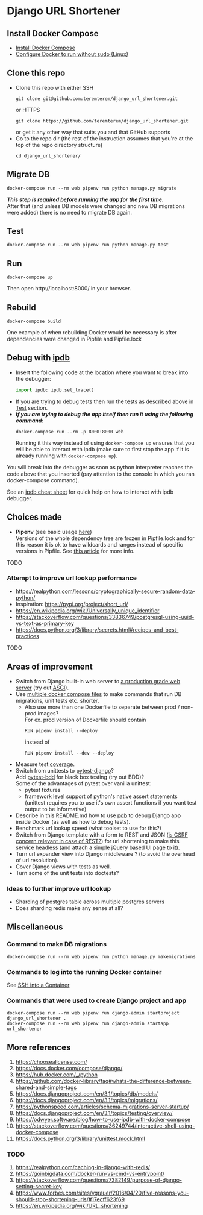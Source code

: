 # Django URL Shortener

## Install Docker Compose

- [Install Docker Compose](https://docs.docker.com/compose/install/)
- [Configure Docker to run without sudo (Linux)](
   https://docs.docker.com/engine/install/linux-postinstall/)

## Clone this repo
- Clone this repo with either SSH
   ```
   git clone git@github.com:teremterem/django_url_shortener.git
   ```
   or HTTPS
   ```
   git clone https://github.com/teremterem/django_url_shortener.git
   ```
   or get it any other way that suits you and that GitHub supports
- Go to the repo dir (the rest of the instruction assumes
   that you're at the top of the repo directory structure)
   ```
   cd django_url_shortener/
   ```

## Migrate DB

```
docker-compose run --rm web pipenv run python manage.py migrate
```
***This step is required before running the app for the first time.***  
After that (and unless DB models were changed and new DB migrations were added)
there is no need to migrate DB again.

## Test

```
docker-compose run --rm web pipenv run python manage.py test
```

## Run

```
docker-compose up
```
Then open http://localhost:8000/ in your browser.

## Rebuild

```
docker-compose build
```
One example of when rebuilding Docker would be necessary is after dependencies were changed in Pipfile and Pipfile.lock

## Debug with [ipdb](https://github.com/gotcha/ipdb)

- Insert the following code at the location where you want to break into the debugger:
  ```python
  import ipdb; ipdb.set_trace()
  ```
- If you are trying to debug tests then run the tests as described above in [Test](#Test) section.
- ***If you are trying to debug the app itself then run it using the following command:***
  ```
  docker-compose run --rm -p 8000:8000 web
  ```
  Running it this way instead of using ```docker-compose up```
  ensures that you will be able to interact with ipdb (make sure to first stop the app if it is already running with
  ```docker-compose up```).

You will break into the debugger as soon as python interpreter reaches the code above that you inserted (pay attention
to the console in which you ran docker-compose command).

See an [ipdb cheat sheet](https://wangchuan.github.io/coding/2017/07/12/ipdb-cheat-sheet.html) for quick help on how to
interact with ipdb debugger.

## Choices made

- **Pipenv** (see basic usage [here](https://pipenv-fork.readthedocs.io/en/latest/basics.html))  
  Versions of the whole dependency tree are frozen in Pipfile.lock and for this reason it is ok to have wildcards and
  ranges instead of specific versions in Pipfile. See [this article](https://realpython.com/pipenv-guide/) for more
  info.

TODO

### Attempt to improve url lookup performance

- https://realpython.com/lessons/cryptographically-secure-random-data-python/
- Inspiration: https://pypi.org/project/short_url/
- https://en.wikipedia.org/wiki/Universally_unique_identifier
- https://stackoverflow.com/questions/33836749/postgresql-using-uuid-vs-text-as-primary-key
- https://docs.python.org/3/library/secrets.html#recipes-and-best-practices

TODO

## Areas of improvement

- Switch from Django built-in web server to [a production grade web server](
  https://docs.djangoproject.com/en/3.1/howto/deployment/asgi/) (try out [ASGI](
  https://asgi.readthedocs.io/en/latest/)).
- Use [multiple docker compose files](
  https://runnable.com/docker/advanced-docker-compose-configuration#using-multiple-docker-compose-files)
  to make commands that run DB migrations, unit tests etc. shorter.
  - Also use more than one Dockerfile to separate between prod / non-prod images?  
    For ex. prod version of Dockerfile should contain
    ```
    RUN pipenv install --deploy
    ```
    instead of
    ```
    RUN pipenv install --dev --deploy
    ```
- Measure test [coverage](https://coverage.readthedocs.io/en/coverage-5.2.1/).
- Switch from unittests to [pytest-django](https://pytest-django.readthedocs.io/en/latest/)?  
  Add [pytest-bdd](
  https://automationpanda.com/2018/10/22/python-testing-101-pytest-bdd/) for black box testing (try out BDD)?  
  Some of the advantages of pytest over vanilla unittest:
  - pytest fixtures
  - framework level support of python's native assert statements
    (unittest requires you to use it's own assert functions if you want test output to be informative)
- Describe in this README.md how to use [pdb](https://docs.python.org/3/library/pdb.html)
  to debug Django app inside Docker (as well as how to debug tests).
- Benchmark url lookup speed (what toolset to use for this?)
- Switch from Django template with a form to REST and JSON ([is CSRF concern relevant in case of REST?](
  https://security.stackexchange.com/questions/166724/should-i-use-csrf-protection-on-rest-api-endpoints)) for url
  shortening to make this service headless (and attach a simple jQuery based UI page to it).
- Turn url expander view into Django middleware ? (to avoid the overhead of url resolution).
- Cover Django views with tests as well.
- Turn some of the unit tests into doctests?

### Ideas to further improve url lookup

- Sharding of postgres table across multiple postgres servers
- Does sharding redis make any sense at all?

## Miscellaneous

### Command to make DB migrations

```
docker-compose run --rm web pipenv run python manage.py makemigrations
```

### Commands to log into the running Docker container

See [SSH into a Container](
https://phase2.github.io/devtools/common-tasks/ssh-into-a-container/)

### Commands that were used to create Django project and app

```
docker-compose run --rm web pipenv run django-admin startproject django_url_shortener .
docker-compose run --rm web pipenv run django-admin startapp url_shortener
```

## More references

1) https://choosealicense.com/
1) https://docs.docker.com/compose/django/
1) https://hub.docker.com/_/python
1) https://github.com/docker-library/faq#whats-the-difference-between-shared-and-simple-tags
1) https://docs.djangoproject.com/en/3.1/topics/db/models/
1) https://docs.djangoproject.com/en/3.1/topics/migrations/
1) https://pythonspeed.com/articles/schema-migrations-server-startup/
1) https://docs.djangoproject.com/en/3.1/topics/testing/overview/
1) https://odwyer.software/blog/how-to-use-ipdb-with-docker-compose
1) https://stackoverflow.com/questions/36249744/interactive-shell-using-docker-compose
1) https://docs.python.org/3/library/unittest.mock.html

### TODO

1) https://realpython.com/caching-in-django-with-redis/
1) https://goinbigdata.com/docker-run-vs-cmd-vs-entrypoint/
1) https://stackoverflow.com/questions/7382149/purpose-of-django-setting-secret-key
1) https://www.forbes.com/sites/ygrauer/2016/04/20/five-reasons-you-should-stop-shortening-urls/#17ecff623f69
1) https://en.wikipedia.org/wiki/URL_shortening
